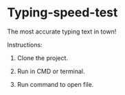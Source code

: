 # Typing-speed-test

The most accurate typing text in town!

Instructions:

1. Clone the project.

2. Run in CMD or terminal.

3. Run command to open file.
